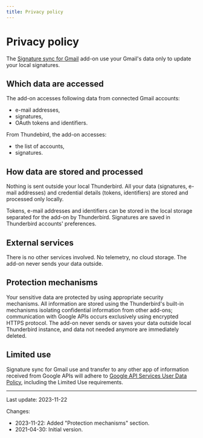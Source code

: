 ```yaml
---
title: Privacy policy
---
```


# Privacy policy

The [Signature sync for Gmail](index.md) add-on use your Gmail's data
only to update your local signatures.

## Which data are accessed

The add-on accesses following data from connected Gmail accounts:

- e-mail addresses,
- signatures,
- OAuth tokens and identifiers.

From Thundebird, the add-on accesses:

- the list of accounts,
- signatures.

## How data are stored and processed

Nothing is sent outside your local Thunderbird. All your data (signatures, e-mail addresses)
and credential details (tokens, identifiers) are stored and processed only locally.

Tokens, e-mail addresses and identifiers can be stored in the local storage separated for
the add-on by Thunderbird. Signatures are saved in Thunderbird accounts' preferences.

## External services

There is no other services involved. No telemetry, no cloud storage. The add-on
never sends your data outside.

## Protection mechanisms

Your sensitive data are protected by using appropriate security mechanisms. All information
are stored using the Thunderbird's built-in mechanisms isolating confidential information from
other add-ons; communication with Google APIs occurs exclusively using encrypted HTTPS
protocol. The add-on never sends or saves your data outside local Thunderbird instance,
and data not needed anymore are immediately deleted.

## Limited use

Signature sync for Gmail use and transfer to any other app of information received
from Google APIs will adhere to [Google API Services User Data Policy](https://developers.google.com/terms/api-services-user-data-policy#additional_requirements_for_specific_api_scopes),
including the Limited Use requirements.

----

Last update: 2023-11-22

Changes:
- 2023-11-22: Added "Protection mechanisms" section.
- 2021-04-30: Initial version.
